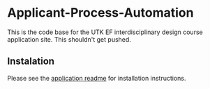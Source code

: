 # Applicant-Process-Automation

This is the code base for the UTK EF interdisciplinary design course application site.
This shouldn't get pushed. 

## Instalation

Please see the [application readme](./app/README.md) for installation instructions.